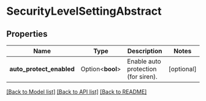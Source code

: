 # SecurityLevelSettingAbstract

## Properties

Name | Type | Description | Notes
------------ | ------------- | ------------- | -------------
**auto_protect_enabled** | Option<**bool**> | Enable auto protection (for siren). | [optional]

[[Back to Model list]](../README.md#documentation-for-models) [[Back to API list]](../README.md#documentation-for-api-endpoints) [[Back to README]](../README.md)


